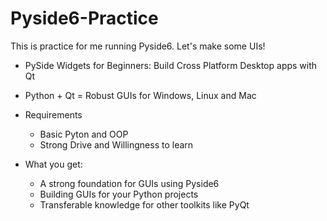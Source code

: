 # Pyside6-Practice
This is practice for me running Pyside6. Let's make some UIs!


- PySide Widgets for Beginners: Build Cross Platform Desktop apps with Qt

- Python + Qt = Robust GUIs for Windows, Linux and Mac

- Requirements
    - Basic Pyton and OOP
    - Strong Drive and Willingness to learn

- What you get:
    - A strong foundation for GUIs using Pyside6
    - Building GUIs for your Python projects
    - Transferable knowledge for other toolkits like PyQt
